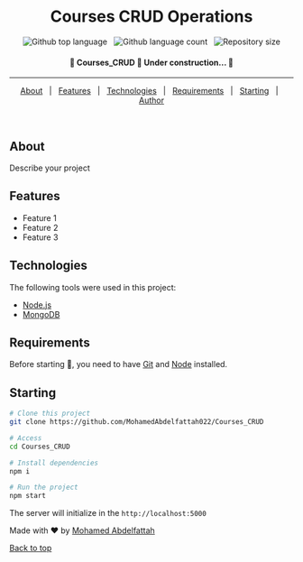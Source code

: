 <div align="center" id="top"> 
  
</div>

<h1 align="center">Courses CRUD Operations</h1>

<div align="center">
  <img alt="Github top language" src="https://img.shields.io/github/languages/top/MohamedAbdelfattah022/Courses_CRUD?color=56BEB8">
&#xa0;
  <img alt="Github language count" src="https://img.shields.io/github/languages/count/MohamedAbdelfattah022/Courses_CRUD?color=56BEB8">
&#xa0;
  <img alt="Repository size" src="https://img.shields.io/github/repo-size/MohamedAbdelfattah022/Courses_CRUD?color=56BEB8">

  <!-- <img alt="Github issues" src="https://img.shields.io/github/issues/MohamedAbdelfattah022/Courses_CRUD?color=56BEB8" /> -->

  <!-- <img alt="Github forks" src="https://img.shields.io/github/forks/MohamedAbdelfattah022/Courses_CRUD?color=56BEB8" /> -->

  <!-- <img alt="Github stars" src="https://img.shields.io/github/stars/MohamedAbdelfattah022/Courses_CRUD?color=56BEB8" /> -->
</div>

<!-- Status -->

<h4 align="center">
	🚧  Courses_CRUD 🚀 Under construction...  🚧
</h4>

<hr>

<p align="center">
  <a href="#about">About</a> &#xa0; | &#xa0; 
  <a href="#features">Features</a> &#xa0; | &#xa0;
  <a href="#technologies">Technologies</a> &#xa0; | &#xa0;
  <a href="#requirements">Requirements</a> &#xa0; | &#xa0;
  <a href="#starting">Starting</a> &#xa0; | &#xa0;
  <a href="https://github.com/MohamedAbdelfattah022" target="_blank">Author</a>
</p>

<br>

## About

Describe your project

## Features

- Feature 1
- Feature 2
- Feature 3

## Technologies

The following tools were used in this project:

- [Node.js](https://nodejs.org/en/)
- [MongoDB](https://www.mongodb.com/)

## Requirements

Before starting :checkered_flag:, you need to have [Git](https://git-scm.com) and [Node](https://nodejs.org/en/) installed.

## Starting

```bash
# Clone this project
git clone https://github.com/MohamedAbdelfattah022/Courses_CRUD
```

```bash
# Access
cd Courses_CRUD
```

```bash
# Install dependencies
npm i
```

```bash
# Run the project
npm start
```

The server will initialize in the `http://localhost:5000`

Made with ❤️ by <a href="https://github.com/MohamedAbdelfattah022" target="_blank">Mohamed Abdelfattah</a>

<a href="#top">Back to top</a>

